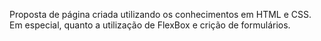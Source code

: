 Proposta de página criada utilizando os conhecimentos em HTML e CSS. Em especial, quanto a utilização de FlexBox e crição de formulários.
